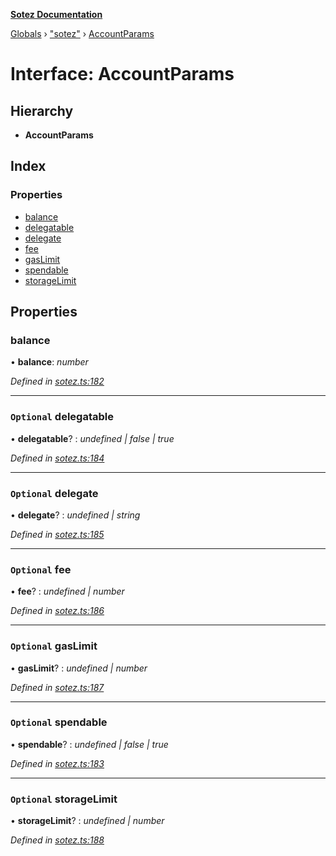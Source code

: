 **[Sotez Documentation](../README.md)**

[Globals](../README.md) › [&quot;sotez&quot;](../modules/_sotez_.md) › [AccountParams](_sotez_.accountparams.md)

# Interface: AccountParams

## Hierarchy

* **AccountParams**

## Index

### Properties

* [balance](_sotez_.accountparams.md#balance)
* [delegatable](_sotez_.accountparams.md#optional-delegatable)
* [delegate](_sotez_.accountparams.md#optional-delegate)
* [fee](_sotez_.accountparams.md#optional-fee)
* [gasLimit](_sotez_.accountparams.md#optional-gaslimit)
* [spendable](_sotez_.accountparams.md#optional-spendable)
* [storageLimit](_sotez_.accountparams.md#optional-storagelimit)

## Properties

###  balance

• **balance**: *number*

*Defined in [sotez.ts:182](https://github.com/AndrewKishino/sotez/blob/0fceff4/src/sotez.ts#L182)*

___

### `Optional` delegatable

• **delegatable**? : *undefined | false | true*

*Defined in [sotez.ts:184](https://github.com/AndrewKishino/sotez/blob/0fceff4/src/sotez.ts#L184)*

___

### `Optional` delegate

• **delegate**? : *undefined | string*

*Defined in [sotez.ts:185](https://github.com/AndrewKishino/sotez/blob/0fceff4/src/sotez.ts#L185)*

___

### `Optional` fee

• **fee**? : *undefined | number*

*Defined in [sotez.ts:186](https://github.com/AndrewKishino/sotez/blob/0fceff4/src/sotez.ts#L186)*

___

### `Optional` gasLimit

• **gasLimit**? : *undefined | number*

*Defined in [sotez.ts:187](https://github.com/AndrewKishino/sotez/blob/0fceff4/src/sotez.ts#L187)*

___

### `Optional` spendable

• **spendable**? : *undefined | false | true*

*Defined in [sotez.ts:183](https://github.com/AndrewKishino/sotez/blob/0fceff4/src/sotez.ts#L183)*

___

### `Optional` storageLimit

• **storageLimit**? : *undefined | number*

*Defined in [sotez.ts:188](https://github.com/AndrewKishino/sotez/blob/0fceff4/src/sotez.ts#L188)*